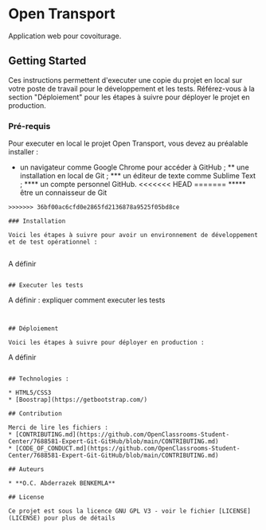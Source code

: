 # Open Transport

Application web pour covoiturage. 

## Getting Started

Ces instructions permettent d'executer une copie du projet en local sur votre poste de travail pour le développement et les tests. Référez-vous à la section "Déploiement" pour les étapes à suivre pour déployer le projet en production.

### Pré-requis

Pour executer en local le projet Open Transport, vous devez au préalable installer :

* un navigateur comme Google Chrome pour accéder à GitHub ;
** une installation en local de Git ;
*** un éditeur de texte comme Sublime Text ;
**** un compte personnel GitHub.
<<<<<<< HEAD
=======
***** être un connaisseur de Git
```
>>>>>>> 36bf00ac6cfd0e2865fd2136878a9525f05bd8ce

### Installation

Voici les étapes à suivre pour avoir un environnement de développement et de test opérationnel :


```
A définir
```

## Executer les tests

```
A définir : expliquer comment executer les tests
```


## Déploiement

Voici les étapes à suivre pour déployer en production :

```
A définir
```

## Technologies :

* HTML5/CSS3
* [Boostrap](https://getbootstrap.com/)

## Contribution

Merci de lire les fichiers :
* [CONTRIBUTING.md](https://github.com/OpenClassrooms-Student-Center/7688581-Expert-Git-GitHub/blob/main/CONTRIBUTING.md)
* [CODE_OF_CONDUCT.md](https://github.com/OpenClassrooms-Student-Center/7688581-Expert-Git-GitHub/blob/main/CONTRIBUTING.md) 

## Auteurs

* **O.C. Abderrazek BENKEMLA**

## License

Ce projet est sous la licence GNU GPL V3 - voir le fichier [LICENSE](LICENSE) pour plus de détails
